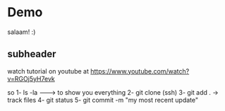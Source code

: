# Demo

salaam! :)

## subheader

watch tutorial on youtube at 
https://www.youtube.com/watch?v=RGOj5yH7evk

so 
1- ls -la ---> to show you everything
2- git clone (ssh)
3- git add .  -> track files
4- git status
5- git commit -m "my most recent update"
